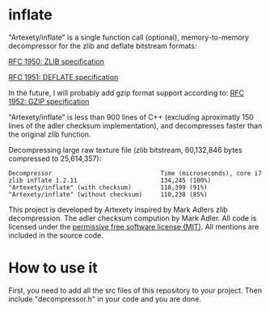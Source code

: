 # inflate
"Artexety/inflate" is a single function call (optional), memory-to-memory decompressor for the zlib and deflate bitstream formats:

[RFC 1950: ZLIB specification](https://www.ietf.org/rfc/rfc1950.txt)

[RFC 1951: DEFLATE specification](https://www.ietf.org/rfc/rfc1951.txt)

In the future, I will probably add gzip format support according to: [RFC 1952: GZIP specification](https://www.ietf.org/rfc/rfc1952.txt)

"Artexety/inflate" is less than 900 lines of C++ (excluding aproximatly 150 lines of the adler checksum implementation), and decompresses faster than the original zlib function.

Decompressing large raw texture file (zlib bitstream, 60,132,846 bytes compressed to 25,614,357):

    Decompressor                              Time (microseconds), core i7
    zlib inflate 1.2.11                       134,245 (100%)
    "Artexety/inflate" (with checksum)        118,399 (91%)
    "Artexety/inflate" (without checksum)     110,238 (85%)

This project is developed by Artexety inspired by Mark Adlers zlib decompression. The adler checksum compution by Mark Adler. All code is licensed under the [permissive free software license (MIT)](https://mit-license.org). All mentions are included in the source code.
# How to use it
First, you need to add all the src files of this repository to your project. Then include "decompressor.h" in your code and you are done. 
